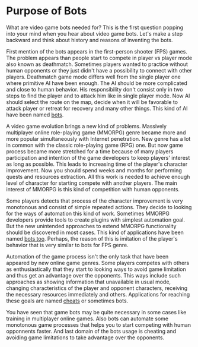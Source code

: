 # Purpose of Bots

What are video game bots needed for? This is the first question popping into your mind when you hear about video game bots. Let's make a step backward and think about history and reasons of inventing the bots. 

First mention of the bots appears in the first-person shooter (FPS) games. The problem appears than people start to compete in player vs player mode also known as deathmatch. Sometimes players wanted to practice without human opponents or they just didn't have a possibility to connect with other players. Deathmatch game mode differs well from the single player one where primitive AI have been enough. The AI should be more complicated and close to human behavior. His responsibility don't consist only in two steps to find the player and to attack him like in single player mode. Now AI should select the route on the map, decide when it will be favorable to attack player or retreat for recovery and many other things. This kind of AI have been named [bots](https://en.wikipedia.org/wiki/Video_game_bot).

A video game evolution brings a new kind of problems. Massively multiplayer online role-playing game (MMORPG) genre became more and more popular simultaneously with Internet penetration. New genre has a lot in common with the classic role-playing game (RPG) one. But now game process became more stretched for a time because of many players participation and intention of the game developers to keep players' interest as long as possible. This leads to increasing time of the player's character improvement. Now you should spend weeks and months for performing quests and resources extraction. All this work is needed to achieve enough level of character for starting compete with another players. The main interest of MMORPG is this kind of competition with human opponents.

Some players detects that process of the character improvement is very monotonous and consist of simple repeated actions. They decide to looking for the ways of automation this kind of work. Sometimes MMORPG developers provide tools to create plugins with simplest automation goal. But the new unintended approaches to extend MMORPG functionality should be discovered in most cases. This kind of applications have been named [bots too](https://en.wikipedia.org/wiki/MMORPG_bots). Perhaps, the reason of this is imitation of the player's behavior that is very similar to bots for FPS genre.

Automation of the game process isn't the only task that have been appeared by new online game genres. Some players competes with others as enthusiastically that they start to looking ways to avoid game limitation and thus get an advantage over the opponents. This ways include such approaches as showing information that unavailable in usual mode, changing characteristics of the player and opponent characters, receiving the necessary resources immediately and others. Applications for reaching these goals are named [cheats](https://en.wikipedia.org/wiki/Cheating_in_online_games) or sometimes bots.

You have seen that game bots may be quite necessary in some cases like training in multiplayer online games. Also bots can automate some monotonous game processes that helps you to start competing with human opponnents faster. And last domain of the bots usage is cheating and avoiding game limitations to take advantage over the opponents.
